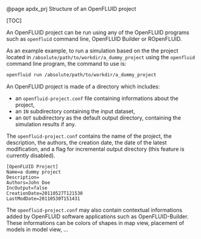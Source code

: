 @page apdx_prj Structure of an OpenFLUID project

[TOC]

An OpenFLUID project can be run using any of the OpenFLUID programs such as `openfluid` command line, OpenFLUID Builder or ROpenFLUID.  

As an example example, to run a simulation based on the the project located in
`/absolute/path/to/workdir/a_dummy_project` using the `openfluid` command line program, the command to use is:
```sh
openfluid run /absolute/path/to/workdir/a_dummy_project
```


An OpenFLUID project is made of a directory which includes:

* an `openfluid-project.conf` file containing informations about the project,
* an `IN` subdirectory containing the input dataset,
* an `OUT` subdirectory as the default output directory, containing the simulation results if any.

The `openfluid-project.conf` contains the name of the project, the description, the authors,
the creation date, the date of the latest modification, and a flag for
incremental output directory (this feature is currently disabled). 

```
[OpenFLUID Project]
Name=a dummy project
Description=
Authors=John Doe
IncOutput=false
CreationDate=20110527T121530
LastModDate=20110530T151431
```

The `openfluid-project.conf` may also contain contextual informations added by OpenFLUID software applications such as OpenFLUID-Builder. These informations can be colors of shapes in map view, placement of models in model view, ...